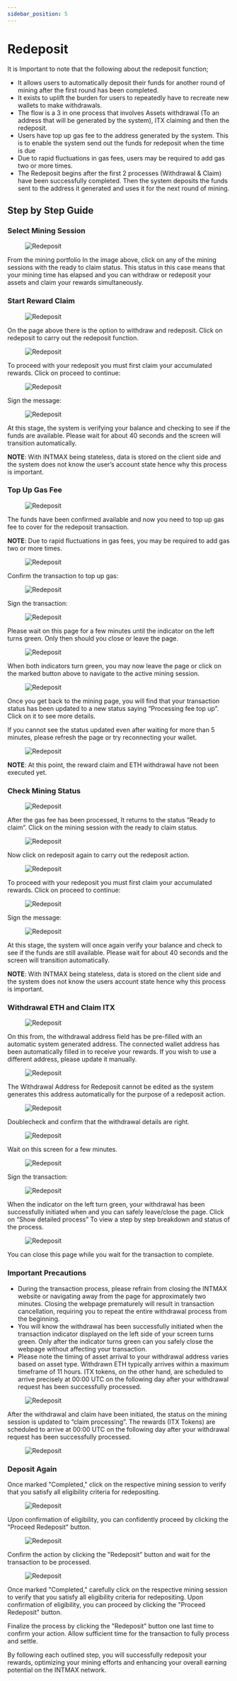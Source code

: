 ```yaml
---
sidebar_position: 5
---
```


# Redeposit

It is Important to note that the following about the redeposit function;

- It allows users to automatically deposit their funds for another round of mining after the first round has been completed.
- It exists to uplift the burden for users to repeatedly have to recreate new wallets to make withdrawals.
- The flow is a 3 in one process that involves Assets withdrawal (To an address that will be generated by the system), ITX claiming and then the redeposit.
- Users have top up gas fee to the address generated by the system. This is to enable the system send out the funds for redeposit when the time is due
- Due to rapid fluctuations in gas fees, users may be required to add gas two or more times.
- The Redeposit begins after the first 2 processes (Withdrawal & Claim) have been successfully completed. Then the system deposits the funds sent to the address it generated and uses it for the next round of mining.

## Step by Step Guide

### Select Mining Session

<figure><img src="/img/user-guides/redeposit_10.webp" alt="Redeposit" /></figure>

From the mining portfolio In the image above, click on any of the mining sessions with the ready to claim status. This status in this case means that your mining time has elapsed and you can withdraw or redeposit your assets and claim your rewards simultaneously.

### Start Reward Claim

<figure><img src="/img/user-guides/redeposit_20.webp" alt="Redeposit" /></figure>

On the page above there is the option to withdraw and redeposit. Click on redeposit to carry out the redeposit function.

<figure><img src="/img/user-guides/redeposit_30.webp" alt="Redeposit" /></figure>

To proceed with your redeposit you must first claim your accumulated rewards. Click on proceed to continue:

<figure><img src="/img/user-guides/redeposit_40.webp" alt="Redeposit" /></figure>

Sign the message:

<figure><img src="/img/user-guides/redeposit_50.webp" alt="Redeposit" /></figure>

At this stage, the system is verifying your balance and checking to see if the funds are available. Please wait for about 40 seconds and the screen will transition automatically.

**NOTE**: With INTMAX being stateless, data is stored on the client side and the system does not know the user’s account state hence why this process is important.

### Top Up Gas Fee

<figure><img src="/img/user-guides/redeposit_60.webp" alt="Redeposit" /></figure>

The funds have been confirmed available and now you need to top up gas fee to cover for the redeposit transaction.

**NOTE**: Due to rapid fluctuations in gas fees, you may be required to add gas two or more times.

<figure><img src="/img/user-guides/redeposit_70.webp" alt="Redeposit" /></figure>

Confirm the transaction to top up gas:

<figure><img src="/img/user-guides/redeposit_80.webp" alt="Redeposit" /></figure>

Sign the transaction:

<figure><img src="/img/user-guides/redeposit_90.webp" alt="Redeposit" /></figure>

Please wait on this page for a few minutes until the indicator on the left turns green. Only then should you close or leave the page.

<figure><img src="/img/user-guides/redeposit_110.webp" alt="Redeposit" /></figure>

When both indicators turn green, you may now leave the page or click on the marked button above to navigate to the active mining session.

<figure><img src="/img/user-guides/redeposit_120.webp" alt="Redeposit" /></figure>

Once you get back to the mining page, you will find that your transaction status has been updated to a new status saying “Processing fee top up”. Click on it to see more details.

If you cannot see the status updated even after waiting for more than 5 minutes, please refresh the page or try reconnecting your wallet.

<figure><img src="/img/user-guides/redeposit_130.webp" alt="Redeposit" /></figure>

**NOTE**: At this point, the reward claim and ETH withdrawal have not been executed yet.

### Check Mining Status

<figure><img src="/img/user-guides/redeposit_140.webp" alt="Redeposit" /></figure>

After the gas fee has been processed, It returns to the status “Ready to claim”. Click on the mining session with the ready to claim status.

<figure><img src="/img/user-guides/redeposit_150.webp" alt="Redeposit" /></figure>

Now click on redeposit again to carry out the redeposit action.

<figure><img src="/img/user-guides/redeposit_160.webp" alt="Redeposit" /></figure>

To proceed with your redeposit you must first claim your accumulated rewards. Click on proceed to continue:

<figure><img src="/img/user-guides/redeposit_170.webp" alt="Redeposit" /></figure>

Sign the message:

<figure><img src="/img/user-guides/redeposit_180.webp" alt="Redeposit" /></figure>

At this stage, the system will once again verify your balance and check to see if the funds are still available. Please wait for about 40 seconds and the screen will transition automatically.

**NOTE**: With INTMAX being stateless, data is stored on the client side and the system does not know the users account state hence why this process is important.

### Withdrawal ETH and Claim ITX

<figure><img src="/img/user-guides/redeposit_190.webp" alt="Redeposit" /></figure>

On this from, the withdrawal address field has be pre-filled with an automatic system generated address. The connected wallet address has been automatically filled in to receive your rewards. If you wish to use a different address, please update it manually.

<figure><img src="/img/user-guides/redeposit_200.webp" alt="Redeposit" /></figure>

The Withdrawal Address for Redeposit cannot be edited as the system generates this address automatically for the purpose of a redeposit action.

<figure><img src="/img/user-guides/redeposit_210.webp" alt="Redeposit" /></figure>

Doublecheck and confirm that the withdrawal details are right.

<figure><img src="/img/user-guides/redeposit_220.webp" alt="Redeposit" /></figure>

Wait on this screen for a few minutes.

<figure><img src="/img/user-guides/redeposit_230.webp" alt="Redeposit" /></figure>

Sign the transaction:

<figure><img src="/img/user-guides/redeposit_240.webp" alt="Redeposit" /></figure>

When the indicator on the left turn green, your withdrawal has been successfully initiated when and you can safely leave/close the page. Click on “Show detailed process” To view a step by step breakdown and status of the process.

<figure><img src="/img/user-guides/redeposit_250.webp" alt="Redeposit" /></figure>

You can close this page while you wait for the transaction to complete.

### Important Precautions

- During the transaction process, please refrain from closing the INTMAX website or navigating away from the page for approximately two minutes. Closing the webpage prematurely will result in transaction cancellation, requiring you to repeat the entire withdrawal process from the beginning.
- You will know the withdrawal has been successfully initiated when the transaction indicator displayed on the left side of your screen turns green. Only after the indicator turns green can you safely close the webpage without affecting your transaction.
- Please note the timing of asset arrival to your withdrawal address varies based on asset type. Withdrawn ETH typically arrives within a maximum timeframe of 11 hours. ITX tokens, on the other hand, are scheduled to arrive precisely at 00:00 UTC on the following day after your withdrawal request has been successfully processed.

<figure><img src="/img/user-guides/redeposit_260.webp" alt="Redeposit" /></figure>

After the withdrawal and claim have been initiated, the status on the mining session is updated to “claim processing”. The rewards (ITX Tokens) are scheduled to arrive at 00:00 UTC on the following day after your withdrawal request has been successfully processed.

<figure><img src="/img/user-guides/redeposit_270.webp" alt="Redeposit" /></figure>

### Deposit Again

Once marked "Completed," click on the respective mining session to verify that you satisfy all eligibility criteria for redepositing.

<figure><img src="/img/user-guides/redeposit_280.webp" alt="Redeposit" /></figure>

Upon confirmation of eligibility, you can confidently proceed by clicking the "Proceed Redeposit" button.

<figure><img src="/img/user-guides/redeposit_290.webp" alt="Redeposit" /></figure>

Confirm the action by clicking the "Redeposit" button and wait for the transaction to be processed.

<figure><img src="/img/user-guides/redeposit_300.webp" alt="Redeposit" /></figure>

Once marked "Completed," carefully click on the respective mining session to verify that you satisfy all eligibility criteria for redepositing. Upon confirmation of eligibility, you can proceed by clicking the "Proceed Redeposit" button.

Finalize the process by clicking the "Redeposit" button one last time to confirm your action. Allow sufficient time for the transaction to fully process and settle.

By following each outlined step, you will successfully redeposit your rewards, optimizing your mining efforts and enhancing your overall earning potential on the INTMAX network.
